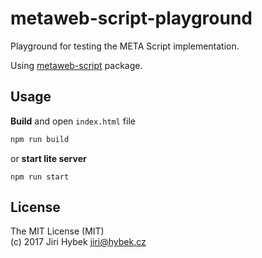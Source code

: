 # metaweb-script-playground

Playground for testing the META Script implementation.

Using [metaweb-script](https://github.com/meta-web/metaweb-script) package.

## Usage

**Build** and open `index.html` file

```bash
npm run build
```

or **start lite server**

```
npm run start
```

## License

The MIT License (MIT)  
(c) 2017 Jiri Hybek <jiri@hybek.cz>